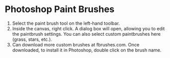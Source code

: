 # Photoshop Paint Brushes

1. Select the paint brush tool on the left-hand toolbar.
2. Inside the canvas, right click. A dialog box will open, allowing you to edit the paintbrush settings. You can also select custom paintbrushes here (grass, stars, etc.).
3. Can download more custom brushes at fbrushes.com. Once downloaded, to install it in Photoshop, double click on the brush name.